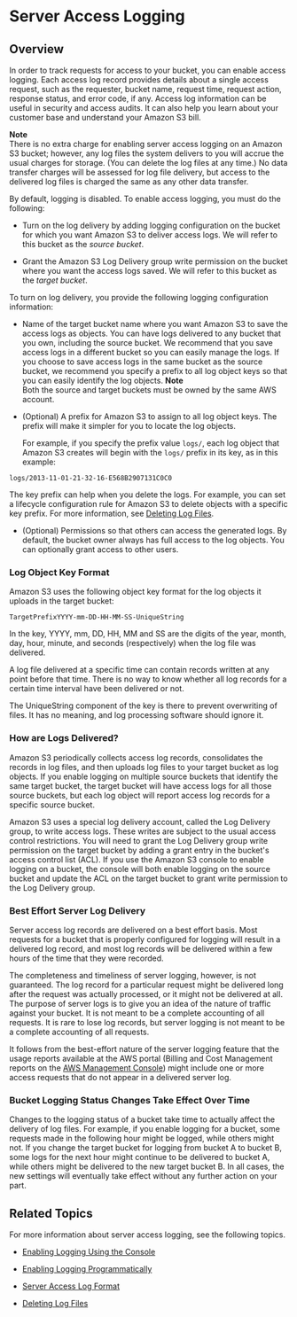 # Server Access Logging<a name="ServerLogs"></a>

## Overview<a name="server-access-logging-overview"></a>

In order to track requests for access to your bucket, you can enable access logging\. Each access log record provides details about a single access request, such as the requester, bucket name, request time, request action, response status, and error code, if any\. Access log information can be useful in security and access audits\. It can also help you learn about your customer base and understand your Amazon S3 bill\. 

**Note**  
 There is no extra charge for enabling server access logging on an Amazon S3 bucket; however, any log files the system delivers to you will accrue the usual charges for storage\. \(You can delete the log files at any time\.\) No data transfer charges will be assessed for log file delivery, but access to the delivered log files is charged the same as any other data transfer\. 

 By default, logging is disabled\. To enable access logging, you must do the following: 

+  Turn on the log delivery by adding logging configuration on the bucket for which you want Amazon S3 to deliver access logs\. We will refer to this bucket as the *source bucket*\. 

+  Grant the Amazon S3 Log Delivery group write permission on the bucket where you want the access logs saved\. We will refer to this bucket as the *target bucket*\. 

To turn on log delivery, you provide the following logging configuration information:

+  Name of the target bucket name where you want Amazon S3 to save the access logs as objects\. You can have logs delivered to any bucket that you own, including the source bucket\. We recommend that you save access logs in a different bucket so you can easily manage the logs\. If you choose to save access logs in the same bucket as the source bucket, we recommend you specify a prefix to all log object keys so that you can easily identify the log objects\. 
**Note**  
Both the source and target buckets must be owned by the same AWS account\.

+  \(Optional\) A prefix for Amazon S3 to assign to all log object keys\. The prefix will make it simpler for you to locate the log objects\. 

   For example, if you specify the prefix value `logs/`, each log object that Amazon S3 creates will begin with the `logs/` prefix in its key, as in this example:

  ```
  logs/2013-11-01-21-32-16-E568B2907131C0C0
  ```

   The key prefix can help when you delete the logs\. For example, you can set a lifecycle configuration rule for Amazon S3 to delete objects with a specific key prefix\. For more information, see [Deleting Log Files](deleting-log-files-lifecycle.md)\.

+  \(Optional\) Permissions so that others can access the generated logs\. By default, the bucket owner always has full access to the log objects\. You can optionally grant access to other users\. 

### Log Object Key Format<a name="server-log-keyname-format"></a>

Amazon S3 uses the following object key format for the log objects it uploads in the target bucket:

```
TargetPrefixYYYY-mm-DD-HH-MM-SS-UniqueString 
```

 In the key, YYYY, mm, DD, HH, MM and SS are the digits of the year, month, day, hour, minute, and seconds \(respectively\) when the log file was delivered\. 

A log file delivered at a specific time can contain records written at any point before that time\. There is no way to know whether all log records for a certain time interval have been delivered or not\. 

 The UniqueString component of the key is there to prevent overwriting of files\. It has no meaning, and log processing software should ignore it\. 

### How are Logs Delivered?<a name="how-logs-delivered"></a>

 Amazon S3 periodically collects access log records, consolidates the records in log files, and then uploads log files to your target bucket as log objects\. If you enable logging on multiple source buckets that identify the same target bucket, the target bucket will have access logs for all those source buckets, but each log object will report access log records for a specific source bucket\. 

 Amazon S3 uses a special log delivery account, called the Log Delivery group, to write access logs\. These writes are subject to the usual access control restrictions\. You will need to grant the Log Delivery group write permission on the target bucket by adding a grant entry in the bucket's access control list \(ACL\)\. If you use the Amazon S3 console to enable logging on a bucket, the console will both enable logging on the source bucket and update the ACL on the target bucket to grant write permission to the Log Delivery group\.

### Best Effort Server Log Delivery<a name="LogDeliveryBestEffort"></a>

 Server access log records are delivered on a best effort basis\. Most requests for a bucket that is properly configured for logging will result in a delivered log record, and most log records will be delivered within a few hours of the time that they were recorded\. 

The completeness and timeliness of server logging, however, is not guaranteed\. The log record for a particular request might be delivered long after the request was actually processed, or it might not be delivered at all\. The purpose of server logs is to give you an idea of the nature of traffic against your bucket\. It is not meant to be a complete accounting of all requests\. It is rare to lose log records, but server logging is not meant to be a complete accounting of all requests\. 

It follows from the best\-effort nature of the server logging feature that the usage reports available at the AWS portal \(Billing and Cost Management reports on the [AWS Management Console](https://console.aws.amazon.com/)\) might include one or more access requests that do not appear in a delivered server log\. 

### Bucket Logging Status Changes Take Effect Over Time<a name="BucketLoggingStatusChanges"></a>

 Changes to the logging status of a bucket take time to actually affect the delivery of log files\. For example, if you enable logging for a bucket, some requests made in the following hour might be logged, while others might not\. If you change the target bucket for logging from bucket A to bucket B, some logs for the next hour might continue to be delivered to bucket A, while others might be delivered to the new target bucket B\. In all cases, the new settings will eventually take effect without any further action on your part\. 

## Related Topics<a name="related-topics"></a>

For more information about server access logging, see the following topics\.

+ [Enabling Logging Using the Console](enable-logging-console.md)

+ [Enabling Logging Programmatically](enable-logging-programming.md)

+  [Server Access Log Format](LogFormat.md) 

+  [Deleting Log Files](deleting-log-files-lifecycle.md) 
